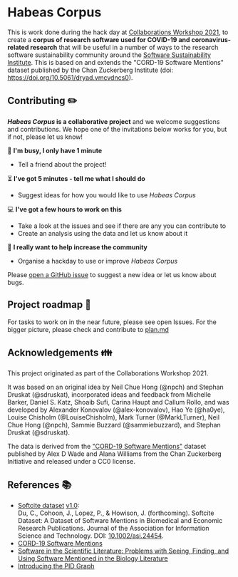 # Habeas Corpus

This is work done during the hack day at [Collaborations Workshop 2021](https://www.software.ac.uk/cw21), to create a **corpus of research software used for COVID-19 and coronavirus-related research** that will be useful in a number of ways to the research software sustainability community around the [Software Sustainability Institute](https://www.software.ac.uk/). This is based on and extends the "CORD-19 Software Mentions" dataset published by the Chan Zuckerberg Institute (doi: https://doi.org/10.5061/dryad.vmcvdncs0).

## Contributing :pencil2:

**_Habeas Corpus_ is a collaborative project** and we welcome suggestions and contributions. We hope one of the invitations below works for you, but if not, please let us know!

:running: **I'm busy, I only have 1 minute**
- Tell a friend about the project!

:hourglass_flowing_sand: **I've got 5 minutes - tell me what I should do**
- Suggest ideas for how you would like to use _Habeas Corpus_

:computer: **I've got a few hours to work on this**
- Take a look at the issues and see if there are any you can contribute to
- Create an analysis using the data and let us know about it

:tada: **I really want to help increase the community**
- Organise a hackday to use or improve _Habeas Corpus_

Please [open a GitHub issue](https://github.com/softwaresaved/habeas-corpus/issues) to suggest a new idea or let us know about bugs.

## Project roadmap :checkered_flag:
For tasks to work on in the near future, please see open Issues. 
For the bigger picture, please check and contribute to [plan.md](docs/plan.md)

## Acknowledgements :family:

This project originated as part of the Collaborations Workshop 2021.

It was based on an original idea by Neil Chue Hong (@npch) and Stephan Druskat (@sdruskat), incorporated ideas and feedback from Michelle Barker, Daniel S. Katz, Shoaib Sufi, Carina Haupt and Callum Rollo, and was developed by Alexander Konovalov (@alex-konovalov), Hao Ye (@ha0ye), Louise Chisholm (@LouiseChisholm), Mark Turner (@MarkLTurner), Neil Chue Hong (@npch), Sammie Buzzard (@sammiebuzzard), and Stephan Druskat (@sdruskat).

The data is derived from the ["CORD-19 Software Mentions"](https://datadryad.org/stash/dataset/doi:10.5061/dryad.vmcvdncs0) dataset published by Alex D Wade and Alana Williams from the Chan Zuckerberg Initiative and released under a CC0 license. 

## References :books:

- [Softcite dataset](https://github.com/howisonlab/softcite-dataset) [v1.0](https://github.com/howisonlab/softcite-dataset/releases/tag/v1.0):  
Du, C., Cohoon, J., Lopez, P., & Howison, J. (forthcoming). Softcite Dataset: A Dataset of Software Mentions in Biomedical and Economic Research Publications. Journal of the Association for Information Science and Technology. DOI: [10.1002/asi.24454](https://doi.org/10.1002/asi.24454).
- [CORD-19 Software Mentions](https://datadryad.org/stash/dataset/doi:10.5061/dryad.vmcvdncs0)
- [Software in the Scientific Literature: Problems with Seeing, Finding, and Using Software Mentioned in the Biology Literature](http://james.howison.name/pubs/howison-bullard-2015-software-citation.pdf)
- [Introducing the PID Graph](https://www.project-freya.eu/en/blogs/blogs/the-pid-graph)
